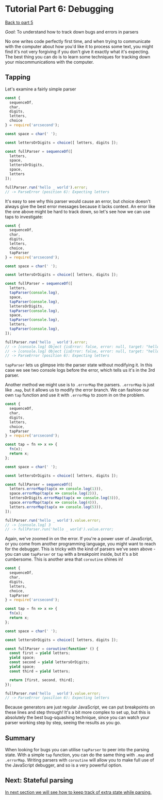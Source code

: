# Tutorial Part 6: Debugging

[Back to part 5](./tutorial-part-5.md)

*Goal*: To understand how to track down bugs and errors in parsers

No one writes code perfectly first time, and when trying to communicate with the computer about how you'd like it to process some text, you might find it's not very forgiving if you don't give it exactly what it's expecting. The best thing you can do is to learn some techniques for tracking down your miscommunications with the computer.

## Tapping

Let's examine a fairly simple parser

```javascript
const {
  sequenceOf,
  char,
  digits,
  letters,
  choice
} = require('arcsecond');

const space = char(' ');

const lettersOrDigits = choice([ letters, digits ]);

const fullParser = sequenceOf([
  letters,
  space,
  lettersOrDigits,
  space,
  letters
]);

fullParser.run('hello _ world').error;
// -> ParseError (position 6): Expecting letters
```

It's easy to see why this parser would cause an error, but choice doesn't always give the best error messages because it lacks context. An error like the one above might be hard to track down, so let's see how we can use taps to investigate:

```javascript
const {
  sequenceOf,
  char,
  digits,
  letters,
  choice,
  tapParser
} = require('arcsecond');

const space = char(' ');

const lettersOrDigits = choice([ letters, digits ]);

const fullParser = sequenceOf([
  letters,
  tapParser(console.log),
  space,
  tapParser(console.log),
  lettersOrDigits,
  tapParser(console.log),
  space,
  tapParser(console.log),
  letters,
  tapParser(console.log),
]);

fullParser.run('hello _ world').error;
// -> [console.log] Object {isError: false, error: null, target: "hello _ world", data: null, index: 5, …}
// -> [console.log] Object {isError: false, error: null, target: "hello _ world", data: null, index: 6, …}
// -> ParseError (position 6): Expecting letters
```

`tapParser` lets us glimpse into the parser state without modifying it. In this case we see two console logs before the error, which tells us it's in the 3rd parser.

Another method we might use is to `.errorMap` the parsers. `.errorMap` is just like `.map`, but it allows us to modify the error branch. We can fashion our own `tap` function and use it with `.errorMap` to zoom in on the problem.

```javascript
const {
  sequenceOf,
  char,
  digits,
  letters,
  choice,
  tapParser
} = require('arcsecond');

const tap = fn => x => {
  fn(x);
  return x;
};

const space = char(' ');

const lettersOrDigits = choice([ letters, digits ]);

const fullParser = sequenceOf([
  letters.errorMap(tap(x => console.log(1))),
  space.errorMap(tap(x => console.log(2))),
  lettersOrDigits.errorMap(tap(x => console.log(3))),
  space.errorMap(tap(x => console.log(4))),
  letters.errorMap(tap(x => console.log(5))),
]);

fullParser.run('hello _ world').value.error;
// -> [console.log] 3
// -> fullParser.run('hello _ world').value.error;
```

Again, we've zoomed in on the error. If you're a power user of JavaScript, or you come from another programming language, you might want to reach for the debugger. This is tricky with the kind of parsers we've seen above - you can use `tapParser` or `tap` with a breakpoint inside, but it's a bit cumbersome. This is another area that `coroutine` shines in!

```javascript
const {
  sequenceOf,
  char,
  digits,
  letters,
  choice,
  tapParser
} = require('arcsecond');

const tap = fn => x => {
  fn(x);
  return x;
};

const space = char(' ');

const lettersOrDigits = choice([ letters, digits ]);

const fullParser = coroutine(function* () {
  const first = yield letters;
  yield space;
  const second = yield lettersOrDigits;
  yield space;
  const third = yield letters;

  return [first, second, third];
});

fullParser.run('hello _ world').value.error;
// -> ParseError (position 6): Expecting letters
```

Because generators are just regular JavaScript, we can put breakpoints on these lines and step through! It's a bit more complex to set up, but this is absolutely the best bug-squashing technique, since you can watch your parser working step by step, seeing the results as you go.

## Summary

When looking for bugs you can utilise `tapParser` to peer into the parsing state. With a simple `tap` function, you can do the same thing with `.map` and `.errorMap`. Writing parsers with `coroutine` will allow you to make full use of the JavaScript debugger, and so is a very powerful option.

## Next: Stateful parsing

[In next section we will see how to keep track of extra state while parsing.](./tutorial-part-7.md)